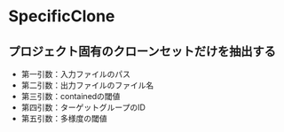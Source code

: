 # SpecificClone
## プロジェクト固有のクローンセットだけを抽出する
* 第一引数：入力ファイルのパス
* 第二引数：出力ファイルのファイル名
* 第三引数：containedの閾値
* 第四引数：ターゲットグループのID
* 第五引数：多様度の閾値